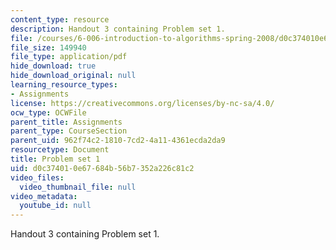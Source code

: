 ```yaml
---
content_type: resource
description: Handout 3 containing Problem set 1.
file: /courses/6-006-introduction-to-algorithms-spring-2008/d0c374010e67684b56b7352a226c81c2_ps1.pdf
file_size: 149940
file_type: application/pdf
hide_download: true
hide_download_original: null
learning_resource_types:
- Assignments
license: https://creativecommons.org/licenses/by-nc-sa/4.0/
ocw_type: OCWFile
parent_title: Assignments
parent_type: CourseSection
parent_uid: 962f74c2-1810-7cd2-4a11-4361ecda2da9
resourcetype: Document
title: Problem set 1
uid: d0c37401-0e67-684b-56b7-352a226c81c2
video_files:
  video_thumbnail_file: null
video_metadata:
  youtube_id: null
---
```

Handout 3 containing Problem set 1.